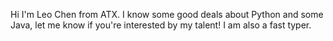 Hi I'm Leo Chen from ATX.
I know some good deals about Python and some Java, let me know if you're interested by my talent!
I am also a fast typer.
